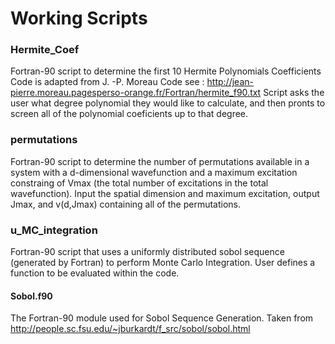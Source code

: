 # Working Scripts

### Hermite_Coef
Fortran-90 script to determine the first 10 Hermite Polynomials Coefficients 
Code is adapted from J. -P. Moreau Code see : http://jean-pierre.moreau.pagesperso-orange.fr/Fortran/hermite_f90.txt
Script asks the user what degree polynomial they would like to calculate, and then pronts to screen all of the polynomial coeficients up to that degree. 

### permutations
Fortran-90 script to determine the number of permutations available in a system with a d-dimensional wavefunction and a maximum excitation constraing of Vmax (the total number of excitations in the total wavefunction). 
Input the spatial dimension and maximum excitation, output Jmax, and v(d,Jmax) containing all of the permutations. 

### u_MC_integration
Fortran-90 script that uses a uniformly distributed sobol sequence (generated by Fortran) to perform Monte Carlo Integration. 
User defines a function to be evaluated within the code.

#### Sobol.f90 
The Fortran-90 module used for Sobol Sequence Generation.
Taken from http://people.sc.fsu.edu/~jburkardt/f_src/sobol/sobol.html
